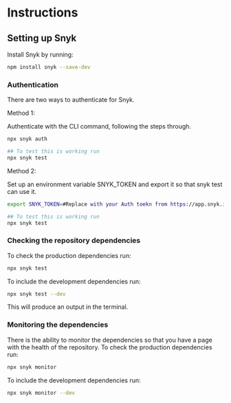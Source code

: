 # Instructions

## Setting up Snyk

Install Snyk by running:

```sh
npm install snyk --save-dev
```

### Authentication

There are two ways to authenticate for Snyk.

Method 1:  

Authenticate with the CLI command, following the steps through.
```sh
npx snyk auth

## To test this is working run
npx snyk test
```

Method 2:  

Set up an environment variable SNYK_TOKEN and export it so that snyk test can use it.

```sh
export SNYK_TOKEN=#Replace with your Auth toekn from https://app.snyk.io/account

## To test this is working run
npx snyk test
```

### Checking the repository dependencies

To check the production dependencies run:

```sh
npx snyk test
```

To include the development dependencies run:

```sh
npx snyk test --dev
```

This will produce an output in the terminal.

### Monitoring the dependencies

There is the ability to monitor the dependencies so that you have a page with the health of the repository.  To check the production dependencies run:

```sh
npx snyk monitor
```

To include the development dependencies run:

```sh
npx snyk monitor --dev
```
